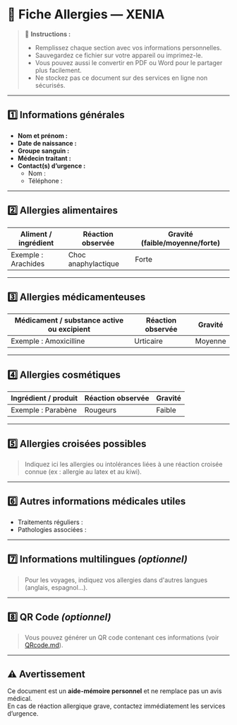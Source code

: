 # 📝 Fiche Allergies — XENIA

> 📌 **Instructions :**  
> - Remplissez chaque section avec vos informations personnelles.  
> - Sauvegardez ce fichier sur votre appareil ou imprimez-le.  
> - Vous pouvez aussi le convertir en PDF ou Word pour le partager plus facilement.  
> - Ne stockez pas ce document sur des services en ligne non sécurisés.

---

## 1️⃣ Informations générales
- **Nom et prénom :**  
- **Date de naissance :**  
- **Groupe sanguin :**  
- **Médecin traitant :**  
- **Contact(s) d’urgence :**  
  - Nom :  
  - Téléphone :  

---

## 2️⃣ Allergies alimentaires
| Aliment / ingrédient | Réaction observée | Gravité (faible/moyenne/forte) |
|----------------------|------------------|--------------------------------|
| Exemple : Arachides  | Choc anaphylactique | Forte |

---

## 3️⃣ Allergies médicamenteuses
| Médicament / substance active ou excipient | Réaction observée | Gravité |
|--------------------------------|------------------|---------|
| Exemple : Amoxicilline         | Urticaire        | Moyenne |

---

## 4️⃣ Allergies cosmétiques
| Ingrédient / produit | Réaction observée | Gravité |
|----------------------|------------------|---------|
| Exemple : Parabène   | Rougeurs          | Faible |

---

## 5️⃣ Allergies croisées possibles
> Indiquez ici les allergies ou intolérances liées à une réaction croisée connue (ex : allergie au latex et au kiwi).

---

## 6️⃣ Autres informations médicales utiles
- Traitements réguliers :  
- Pathologies associées :  

---

## 7️⃣ Informations multilingues *(optionnel)*
> Pour les voyages, indiquez vos allergies dans d'autres langues (anglais, espagnol…).

---

## 8️⃣ QR Code *(optionnel)*
> Vous pouvez générer un QR code contenant ces informations (voir [QRcode.md](QRcode.md)).

---

## ⚠️ Avertissement
Ce document est un **aide-mémoire personnel** et ne remplace pas un avis médical.  
En cas de réaction allergique grave, contactez immédiatement les services d’urgence.

